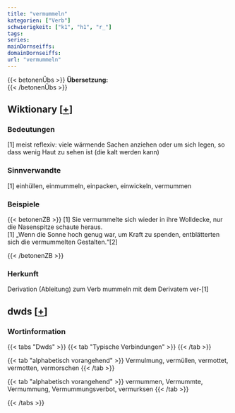 ```yaml
---
title: "vermummeln"
kategorien: ["Verb"]
schwierigkeit: ["k1", "h1", "r_"]
tags:
series:
mainDornseiffs:
domainDornseiffs:
url: "vermummeln"
---
```


{{< betonenÜbs >}}
**Übersetzung:**  
{{< /betonenÜbs >}}

## Wiktionary [[+](https://de.wiktionary.org/wiki/vermummeln)]

### Bedeutungen
[1] meist reflexiv: viele wärmende Sachen anziehen oder um sich legen, so dass wenig Haut zu sehen ist (die kalt werden kann)  

### Sinnverwandte
[1] einhüllen, einmummeln, einpacken, einwickeln, vermummen  

### Beispiele
{{< betonenZB >}}
[1] Sie vermummelte sich wieder in ihre Wolldecke, nur die Nasenspitze schaute heraus.  
[1] „Wenn die Sonne hoch genug war, um Kraft zu spenden, entblätterten sich die vermummelten Gestalten.“[2]  

{{< /betonenZB >}}
### Herkunft
Derivation (Ableitung) zum Verb mummeln mit dem Derivatem ver-[1]  



## dwds [[+](https://www.dwds.de/wb/vermummeln)]

### Wortinformation
{{< tabs "Dwds" >}}
{{< tab "Typische Verbindungen" >}}
{{< /tab >}}

{{< tab "alphabetisch vorangehend" >}}
Vermulmung, vermüllen, vermottet, vermotten, vermorschen
{{< /tab >}}

{{< tab "alphabetisch vorangehend" >}}
vermummen, Vermummte, Vermummung, Vermummungsverbot, vermurksen
{{< /tab >}}

{{< /tabs >}}

